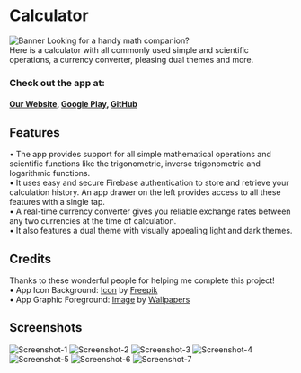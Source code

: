 # Calculator
![Banner](<brand/Feature Graphic.png>)
Looking for a handy math companion?  
Here is a calculator with all commonly used simple and scientific operations, a currency converter, pleasing dual themes and more.

### Check out the app at:
#### [Our Website](https://astrogenz.wixsite.com/astrogenz/calc), [Google Play](https://play.google.com/store/apps/details?id=com.astrogenz.calculator), [GitHub](https://github.com/pranav-m-r/Calculator)

## Features
• The app provides support for all simple mathematical operations and scientific functions like the trigonometric, inverse trigonometric and logarithmic functions.  
• It uses easy and secure Firebase authentication to store and retrieve your calculation history. An app drawer on the left provides access to all these features with a single tap.  
• A real-time currency converter gives you reliable exchange rates between any two currencies at the time of calculation.  
• It also features a dual theme with visually appealing light and dark themes.

## Credits
Thanks to these wonderful people for helping me complete this project!  
• App Icon Background: [Icon](brand/Background.png) by [Freepik](https://www.freepik.com/icon/calculator_1326142)  
• App Graphic Foreground: [Image](brand/Foreground.jpg) by [Wallpapers](https://wallpapers.com/wallpapers/colorful-space-3840-x-2160-wallpaper-00om36tb4ezcv74g.html)

## Screenshots
![Screenshot-1](<brand/Screenshots/SS (1).jpg>)
![Screenshot-2](<brand/Screenshots/SS (2).jpg>)
![Screenshot-3](<brand/Screenshots/SS (3).jpg>)
![Screenshot-4](<brand/Screenshots/SS (4).jpg>)
![Screenshot-5](<brand/Screenshots/SS (5).jpg>)
![Screenshot-6](<brand/Screenshots/SS (6).png>)
![Screenshot-7](<brand/Screenshots/SS (7).png>)